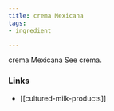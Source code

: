 ```yaml
---
title: crema Mexicana
tags:
- ingredient

---
```

crema Mexicana See crema.

### Links

* [[cultured-milk-products]]
